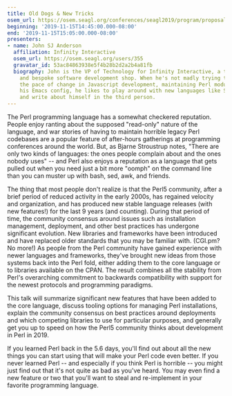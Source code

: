 ```yaml
---
title: Old Dogs & New Tricks
osem_url: https://osem.seagl.org/conferences/seagl2019/program/proposals/668
beginning: '2019-11-15T14:45:00.000-08:00'
end: '2019-11-15T15:05:00.000-08:00'
presenters:
- name: John SJ Anderson
  affiliation: Infinity Interactive
  osem_url: https://osem.seagl.org/users/355
  gravatar_id: 53ac84863938e5f4b28b2d2a2b4a81fb
  biography: John is the VP of Technology for Infinity Interactive, a technology consultancy
    and bespoke software development shop. When he's not madly trying to keep up with
    the pace of change in Javascript development, maintaining Perl modules, or tweaking
    his Emacs config, he likes to play around with new languages like Swift and Rust
    and write about himself in the third person.
---
```


The Perl programming language has a somewhat checkered reputation. People enjoy ranting about the supposed "read-only" nature of the language, and war stories of having to maintain horrible legacy Perl codebases are a popular feature of after-hours gatherings at programming conferences around the world. But, as Bjarne Stroustrup notes, "There are only two kinds of languages: the ones people complain about and the ones nobody uses" -- and Perl also enjoys a reputation as a language that gets pulled out when you need just a bit more "oomph" on the command line than you can muster up with bash, sed, awk, and friends.

The thing that most people don't realize is that the Perl5 community, after a brief period of reduced activity in the early 2000s, has regained velocity and organization, and has produced new stable language releases (with new features!) for the last 9 years (and counting). During that period of time, the community consensus around issues such as installation management, deployment, and other best practices has undergone significant evolution. New libraries and frameworks have been introduced and have replaced older standards that you may be familiar with. (CGI.pm? No more!) As people from the Perl community have gained experience with newer languages and frameworks, they've brought new ideas from those systems back into the Perl fold, either adding them to the core language or to libraries available on the CPAN. The result combines all the stability from Perl's overarching commitment to backwards compatibility with support for the newest protocols and programming paradigms.

This talk will summarize significant new features that have been added to the core language, discuss tooling options for managing Perl installations, explain the community consensus on best practices around deployments and which competing libraries to use for particular purposes, and generally get you up to speed on how the Perl5 community thinks about development in Perl in 2019.

If you learned Perl back in the 5.6 days, you'll find out about all the new things you can start using that will make your Perl code even better. If you never learned Perl -- and especially if you think Perl is horrible -- you might just find out that it's not quite as bad as you've heard. You may even find a new feature or two that you'll want to steal and re-implement in your favorite programming language.
